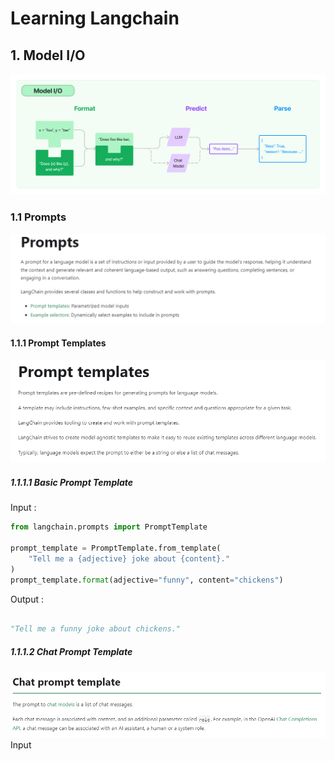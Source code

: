 # Learning Langchain

## 1. Model I/O

![Langchain Model I/O](/docs/assets/model-io.png)

### 1.1 Prompts

![Prompts](/docs/assets/prompts_0.png)

#### 1.1.1 Prompt Templates

![Prompt Templates](/docs/assets/prompts_1.png)

##### 1.1.1.1 Basic Prompt Template

Input :

```python
from langchain.prompts import PromptTemplate

prompt_template = PromptTemplate.from_template(
    "Tell me a {adjective} joke about {content}."
)
prompt_template.format(adjective="funny", content="chickens")
```

Output :

```python

"Tell me a funny joke about chickens."
```

##### 1.1.1.2 Chat Prompt Template

![Alt text](/docs/assets/prompts_2.png)
Input

```python

```
